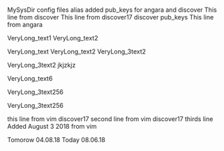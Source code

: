 #
MySysDir
config files
alias
added pub_keys for angara and discover
This line from discover
This line from discover17
discover   pub_keys
This line from angara

VeryLong_text1
VeryLong_text2



VeryLong_text
VeryLong_text2
VeryLong_3text2

VeryLong_3text2 jkjzkjz

VeryLong_text6

VeryLong_3text256

VeryLong_3text256

this line from vim discover17
second  line from vim discover17
thirds line
Added August 3 2018 from vim

Tomorow 04.08.18
Today 08.06.18
